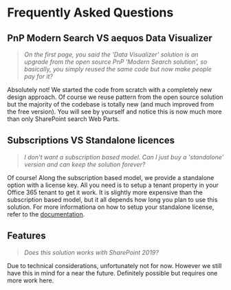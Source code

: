 # Frequently Asked Questions

## PnP Modern Search VS aequos Data Visualizer

> _On the first page, you said the 'Data Visualizer' solution is an upgrade from the open source PnP 'Modern Search solution', so basically, you simply reused the same code but now make people pay for it?_

Absolutely not! We started the code from scratch with a completely new design approach. Of course we reuse pattern from the open source solution but the majority of the codebase is totally new (and much improved from the free version). You will see by yourself and notice this is now much more than only SharePoint search Web Parts.

## Subscriptions VS Standalone licences

> _I don't want a subscription based model. Can I just buy a 'standalone' version and can keep the solution forever?_

Of course! Along the subscription based model, we provide a standalone option with a license key. All you need is to setup a tenant property in your Office 365 tenant to get it work. It is slightly more expensive than the subscription based model, but it all depends how long you plan to use this solution. For more informationa on how to setup your standalone license, refer to the [documentation](./getting_started/setup_standalone.md).

## Features

> _Does this solution works with SharePoint 2019?_

Due to technical considerations, unfortunately not for now. However we still have this in mind for a near the future. Definitely possible but requires one more work here.
